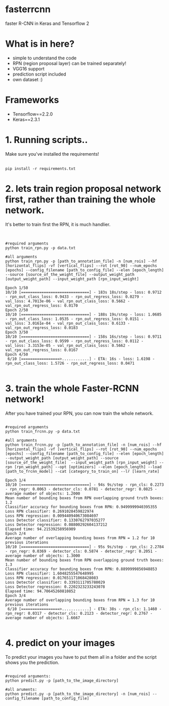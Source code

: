 # fasterrcnn
faster R-CNN in Keras and Tensorflow 2<br>
# What is in here?
<ul>
  <li>simple to understand the code</li>
  <li>RPN (region proposal layer) can be trained separately!</li>
  <li>VGG16 support</li>
  <li>prediction script included</li>
  <li>own dataset :)</li>
</ul>

# Frameworks<br>
<ul>
  <li>Tensorflow==2.2.0</li>
  <li>Keras==2.3.1</li>
</ul>

# 1. Running scripts..
Make sure you've installed the requirements!<br><br>
<pre>
<code>pip install -r requirements.txt</code>
</pre>

# 2. lets train region proposal network first, rather than training the whole network.
It's better to train first the RPN, it is much handlier.<br><br>
<pre>
<code>
#required arguments
python train_rpn.py -p data.txt

#all arguments
python train_rpn.py -p [path_to_annotation_file] -n [num_rois] --hf [horizontal_flips] -vf [vertical_flips] --rot [rot_90] --num_epochs [epochs] --config_filename [path_to_config_file] --elen [epoch_length] --source [source_of_the_weight_file] --output_weight_path [output_weight_path] --input_weight_path [rpn_input_weight]

Epoch 1/50
10/10 [==============================] - 183s 18s/step - loss: 0.9712 - rpn_out_class_loss: 0.9433 - rpn_out_regress_loss: 0.0279 - val_loss: 4.7013e-06 - val_rpn_out_class_loss: 0.5662 - val_rpn_out_regress_loss: 0.0170
Epoch 2/50
10/10 [==============================] - 188s 19s/step - loss: 1.0685 - rpn_out_class_loss: 1.0535 - rpn_out_regress_loss: 0.0151 - val_loss: 3.0161e-04 - val_rpn_out_class_loss: 0.6133 - val_rpn_out_regress_loss: 0.0183
Epoch 3/50
10/10 [==============================] - 158s 16s/step - loss: 0.9711 - rpn_out_class_loss: 0.9599 - rpn_out_regress_loss: 0.0112 - val_loss: 3.3153e-05 - val_rpn_out_class_loss: 0.5662 - val_rpn_out_regress_loss: 0.0167
Epoch 4/50
 6/10 [=================>............] - ETA: 16s - loss: 1.6198 - rpn_out_class_loss: 1.5726 - rpn_out_regress_loss: 0.0471
</code>
</pre>

# 3. train the whole Faster-RCNN network!
After you have trained your RPN, you can now train the whole network.
<pre>
<code>
#required arguments
python train_frcnn.py -p data.txt

#all arguments
python train_frcnn.py -p [path_to_annotation_file] -n [num_rois] --hf [horizontal_flips] -vf [vertical_flips] --rot [rot_90] --num_epochs [epochs] --config_filename [path_to_config_file] --elen [epoch_length] --output_weight_path [output_weight_path] --source [source_of_the_weight_file]  --input_weight_path [rpn_input_weight] --rpn [rpn_weight_path] --opt [optimizers] --elen [epoch_length] --load [path_to_frcnn_model] --cat [category_to_train_on] --lr [learn_rate]

Epoch 1/4
10/10 [==============================] - 94s 9s/step - rpn_cls: 0.2273 - rpn_regr: 0.0063 - detector_cls: 0.0781 - detector_regr: 0.0825 - average number of objects: 1.2000
Mean number of bounding boxes from RPN overlapping ground truth boxes: 1.2
Classifier accuracy for bounding boxes from RPN: 0.9499999940395355
Loss RPN classifier: 0.2691028459822974
Loss RPN regression: 0.009440940673084697
Loss Detector classifier: 0.1330762797035277
Loss Detector regression: 0.08800292604137212
Elapsed time: 94.21539258956909
Epoch 2/4
Average number of overlapping bounding boxes from RPN = 1.2 for 10 previous iterations
10/10 [==============================] - 95s 9s/step - rpn_cls: 2.2784 - rpn_regr: 0.0369 - detector_cls: 0.5874 - detector_regr: 0.2051 - average number of objects: 1.3000
Mean number of bounding boxes from RPN overlapping ground truth boxes: 1.3
Classifier accuracy for bounding boxes from RPN: 0.8899999856948853
Loss RPN classifier: 1.6048255547648995
Loss RPN regression: 0.017651171068428083
Loss Detector classifier: 0.3393111705780029
Loss Detector regression: 0.2202323233243078
Elapsed time: 94.70645260810852
Epoch 3/4
Average number of overlapping bounding boxes from RPN = 1.3 for 10 previous iterations
 6/10 [=================>............] - ETA: 38s - rpn_cls: 1.1460 - rpn_regr: 0.0317 - detector_cls: 0.2123 - detector_regr: 0.2767 - average number of objects: 1.6667
</code>
</pre>

# 4. predict on your images
To predict your images you have to put them all in a folder and the script shows you the prediction.
<pre>
<code>
#required arguments:
python predict.py -p [path_to_the_image_directory]

#all aruments:
python predict.py -p [path_to_the_image_directory] -n [num_rois] --config_filename [path_to_config_file]
</code>
</pre>
